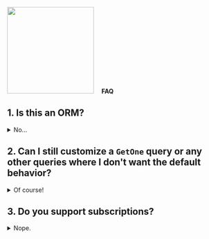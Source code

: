 <img width="200" src="https://user-images.githubusercontent.com/10101283/66178622-8f14d480-e62b-11e9-8db7-d18cc7885fb3.png"> &emsp;__FAQ__

## 1. Is this an ORM?
<details>
<summary>No...</summary>

__A1 does not do any database interaction__. All database interactions go though a `DataLoader`, while A1 simply tells the driver what it wants done. This also means that A1 does not handle database setup or teardown. You qwill have to create the tables and manage migrations.
    
</details>

## 2. Can I still customize a `GetOne` query or any other queries where I don't want the default behavior?

<details>
<summary>Of course!</summary>

Of course! Check out [this page]() to find out how to override any default behaviors.

</details>

## 3. Do you support subscriptions?

<details>
<summary>Nope.</summary>

There is no support for it currently, and no interest in doing so in the future.

</details>

